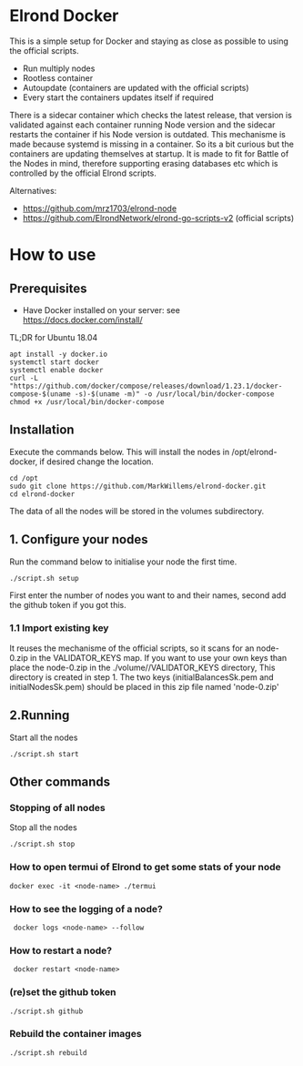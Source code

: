 # Elrond Docker
This is a simple setup for Docker and staying as close as possible to using the official scripts.

* Run multiply nodes
* Rootless container
* Autoupdate (containers are updated with the official scripts)
* Every start the containers updates itself if required

There is a sidecar container which checks the latest release, that version is validated against each container running Node version and the sidecar restarts the container if his Node version is outdated. This mechanisme is made because systemd is missing in a container. So its a bit curious but the containers are updating themselves at startup. It is made to fit for Battle of the Nodes in mind, therefore supporting erasing databases etc which is controlled by the official Elrond scripts.

Alternatives:
- https://github.com/mrz1703/elrond-node
- https://github.com/ElrondNetwork/elrond-go-scripts-v2 (official scripts)

# How to use

## Prerequisites
- Have Docker installed on your server: see <a href="https://docs.docker.com/install/" target="_blank">https://docs.docker.com/install/</a>

TL;DR for Ubuntu 18.04
```
apt install -y docker.io
systemctl start docker
systemctl enable docker
curl -L "https://github.com/docker/compose/releases/download/1.23.1/docker-compose-$(uname -s)-$(uname -m)" -o /usr/local/bin/docker-compose
chmod +x /usr/local/bin/docker-compose
```


## Installation
Execute the commands below. This will install the nodes in /opt/elrond-docker, if desired change the location.
```
cd /opt
sudo git clone https://github.com/MarkWillems/elrond-docker.git
cd elrond-docker
```

The data of all the nodes will be stored in the volumes subdirectory.

## 1. Configure your nodes
Run the command below to initialise your node the first time.

``
./script.sh setup
``

First enter the number of nodes you want to and their names, second add the github token if you got this.

### 1.1 Import existing key
It reuses the mechanisme of the official scripts, so it scans for an node-0.zip in the VALIDATOR_KEYS map. If you want to use your own keys than place the node-0.zip in the ./volume/<node-name>/VALIDATOR_KEYS directory, This directory is created in step 1. The two keys (initialBalancesSk.pem and initialNodesSk.pem) should be placed in this zip file named 'node-0.zip'

## 2.Running

Start all the nodes
```
./script.sh start
```

## Other commands

### Stopping of all nodes

Stop all the nodes
```
./script.sh stop
```

### How to open termui of Elrond to get some stats of your node

```
docker exec -it <node-name> ./termui

```
### How to see the logging of a node?

```
 docker logs <node-name> --follow
```

### How to restart a node?
```
 docker restart <node-name>
```

### (re)set the github token
```
./script.sh github
```

### Rebuild the container images
```
./script.sh rebuild
```
